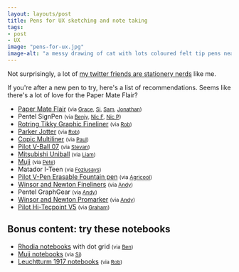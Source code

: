```yaml
---
layout: layouts/post
title: Pens for UX sketching and note taking
tags:
- post
- UX
image: "pens-for-ux.jpg"
image-alt: "a messy drawing of cat with lots coloured felt tip pens nearby"
---
```


Not surprisingly, a lot of [my twitter friends are stationery nerds](https://twitter.com/benjystanton/status/1220305829213151235) like me.

If you're after a new pen to try, here's a list of recommendations. Seems like there's a lot of love for the Paper Mate Flair?

- [Paper Mate Flair](https://www.papermate.com/pens/felt-tip) <small>(via [Grace](https://twitter.com/graceellins), [Si](https://twitter.com/MyGuySi), [Sam](https://twitter.com/SamHallWales), [Jonathan](https://twitter.com/jopkins))</small>
- Pentel SignPen <small> 
(via [Benjy](https://twitter.com/benjystanton), [Nic F](https://twitter.com/chameleonic), [Nic P](https://twitter.com/nicprice))</small>
- [Rotring Tikky Graphic Fineliner](https://www.rotring.com/uk/fineliner-pen/154-tikky-graphic-fineliner-3501170814734.html) <small>(via [Rob](https://twitter.com/whitingx))</small>
- [Parker Jotter](https://www.parkerpen.com/en-GB/jotter) <small>(via [Rob](https://twitter.com/whitingx))</small>
- [Copic Multiliner](https://www.copic-shop.co.uk/copic-multiliner-sp-pens/) <small>(via [Paul](https://twitter.com/paulmsmith))</small>
- [Pilot V-Ball 07](https://www.pilotpen.co.uk/en/v-ball-07-medium-tip.html) <small>(via [Stevan](https://twitter.com/stevanbarry))</small>
- [Mitsubishi Uniball](https://uniball.co.uk/) <small>(via [Liam](https://twitter.com/liammcmurray))</small>
- [Muji](https://www.mujionline.eu/uk/) <small>(via [Pete](https://twitter.com/peterjobes))</small>
- Matador I-Teen <small>(via [Fozlusays](https://twitter.com/FozluSays))</small>
- [Pilot V-Pen Erasable Fountain pen](https://www.pilotpen.co.uk/en/v-pen-erasable-medium-nib.html) <small>(via [Agricool](https://twitter.com/agriculios))</small>
- [Winsor and Newton Fineliners](https://www.winsornewton.com/uk/shop/graphic-markers/fineliners) <small>(via [Andy](https://twitter.com/aw_jones))</small>
- Pentel GraphGear <small>(via [Andy](https://twitter.com/aw_jones))</small>
- [Winsor and Newton Promarker](https://www.winsornewton.com/uk/shop/graphic-markers/promarker) <small>(via [Andy](https://twitter.com/aw_jones))</small>
- [Pilot Hi-Tecpoint V5](https://www.pilotpen.co.uk/en/hi-tecpoint-v5-fine-tip.html) <small>(via [Graham](https://twitter.com/gramatter))</small>



## Bonus content: try these notebooks 
- [Rhodia notebooks](https://rhodiapads.com/) with dot grid <small>(via [Ben](https://twitter.com/wiredimage))</small>
- [Muji notebooks](https://www.muji.eu/pages/online.asp?Sec=12) <small>(via [Si](https://twitter.com/MyGuySi))</small>
- [Leuchtturm 1917 notebooks](https://www.leuchtturm1917.co.uk/notebook-medium-a5-softcover-123-numbered-pages.html) <small>(via [Rob](https://twitter.com/whitingx))</small>

